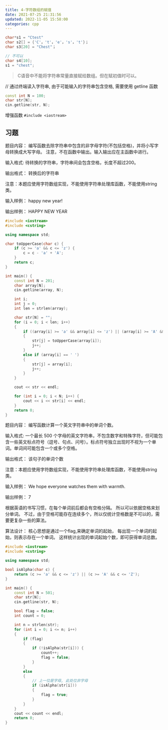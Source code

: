 ```yaml
---
title: 4-字符数组的赋值
date: 2021-07-25 21:31:56
updated: 2022-11-05 15:58:00
categories: cpp
---
```


```cpp
char*s1 = "Ctest"
char s2[] = {'C'，'t'，'e'，'s'，'t'}；
char s3[20] = "Chest"；

// 不可以
char s4[10];
s1 = "chest";
```

> C语音中不能将字符串常量直接赋给数组。但在赋初值时可以。

// 通过终端读入字符串, 由于可能输入的字符串包含空格, 需要使用 getline 函数

```cpp
const int N = 100;
char str[N];
cin.getline(str, N);
```

<!-- more -->

增强函数 `#include <iostream>`

## 习题

题目内容：
编写函数去除字符串中包含的非字母字符(不包括空格)，并将小写字母转换成大写字母。
注意，不在函数中输出。输入输出应在主函数中进行。

输入格式:
待转换的字符串，字符串间会包含空格，长度不超过200。

输出格式：
转换后的字符串

注意：本题应使用字符数组实现，不能使用字符串处理库函数，不能使用string类。

输入样例：
happy new year!

输出样例：
HAPPY NEW YEAR

```cpp
#include <iostream>
#include <cstring>

using namespace std;

char toUpperCase(char c) {
    if (c >= 'a' && c <= 'z') {
        c = c - 'a' + 'A';
    }
    return c;
}

int main() {
    const int N = 201;
    char array[N];
    cin.getline(array, N);

    int i;
    int j = 0;
    int len = strlen(array);

    char str[N] = "";
    for (i = 0; i < len; i++)
    {
        if ((array[i] >= 'a' && array[i] <= 'z') || (array[i] >= 'A' && array[i] <= 'Z'))
        {
            str[j] = toUpperCase(array[i]);
            j++;
        }
        else if (array[i] == ' ')
        {
            str[j] = array[i];
            j++;
        }
    }

    cout << str << endl;

    for (int i = 0; i < N; i++) {
        cout << i << str[i] << endl;
    }
    return 0;
}
```

题目内容：
编写函数计算一个英文字符串中的单词个数。

输入格式:
一个最长 500 个字母的英文字符串，不包含数字和特殊字符，但可能包含一些英文标点符号（逗号、句点、问号）。标点符号独立出现时不视为一个单词。单词间可能包含一个或多个空格。

输出格式：
该句子的单词个数

注意：本题应使用字符数组实现，不能使用字符串处理库函数，不能使用string类。

输入样例：
We hope everyone watches them with warmth.

输出样例：
7

根据英语的书写习惯，在每个单词前后都会有空格分隔。 所以可以依据空格来划分单词。
不过，由于空格可能存在连续多个，所以仅统计空格数是不可以的，需要更复杂一些的算法。

算法设计：
核心思想是通过一个flag,来确定单词的起始， 每出现一个单词的起始，则表示存在一个单词。 这样统计出现的单词起始个数，即可获得单词总数。

```cpp
#include <iostream>
#include <cstring>

using namespace std;

bool isAlpha(char c) {
    return (c >= 'a' && c <= 'z') || (c >= 'A' && c <= 'Z');
}

int main() {
    const int N = 501;
    char str[N];
    cin.getline(str, N);

    bool flag = false;
    int count = 0;

    int n = strlen(str);
    for (int i = 0; i <= n; i++)
    {
        if (flag)
        {
            if (!isAlpha(str[i])) {
                count++;
                flag = false;
            }
        }
        else
        {
            // 上一位是字母, 此处位非字母
            if (isAlpha(str[i]))
            {
                flag = true;
            }
        }
    }
    cout << count << endl;
    return 0;
}
```
